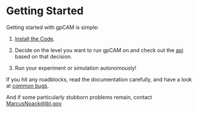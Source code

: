 
# Getting Started

Getting started with gpCAM is simple:

1. [Install the Code](installation.md).

2. Decide on the level you want to run gpCAM on
   and check out the [api](api/index.md) based on that decision.

3. Run your experiment or simulation autonomously! 

If you hit any roadblocks, read the documentation carefully, and have a look at
[common bugs](common-bugs.md).

And if some particularly stubborn problems remain, contact [MarcusNoack@lbl.gov](mailto:MarcusNoack@lbl.gov)
